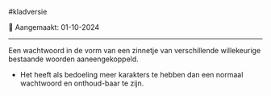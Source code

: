 #kladversie 

📅 Aangemaakt: 01-10-2024

---
Een wachtwoord in de vorm van een zinnetje van verschillende willekeurige bestaande woorden aaneengekoppeld. 
- Het heeft als bedoeling meer karakters te hebben dan een normaal wachtwoord en onthoud-baar te zijn.
